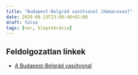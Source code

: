 ```yaml
---
title: "Budapest-Belgrád vasútvonal [Hamarosan]"
date: 2020-08-13T23:09:48+02:00
draft: false
tags: [ner, kleptokrácia]
---
```


## Feldolgozatlan linkek

- [A Budapest-Belgrád vasútvonal](https://index.hu/aktak/budapest-belgrad_vasutvonal_epitkezes_meszaros_lorinc_kina_rm_international_zrt._tiejiuju/)
